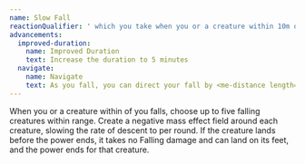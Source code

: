 ```yaml
---
name: Slow Fall
reactionQualifier: ' which you take when you or a creature within 10m of you falls'
advancements:
  improved-duration:
    name: Improved Duration
    text: Increase the duration to 5 minutes
  navigate:
    name: Navigate
    text: As you fall, you can direct your fall by <me-distance length="5" /> in any direction except up. You may do this once per round.
---
```

When you or a creature within <me-distance length="30" /> of you falls, choose up to five falling creatures within range. Create a negative mass
effect field around each creature, slowing the rate of descent to <me-distance length="60" /> per round. If the creature lands before the power
ends, it takes no Falling damage and can land on its feet, and the power ends for that creature.
